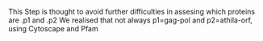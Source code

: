This Step is thought to avoid further difficulties in assesing which proteins are .p1 and .p2
We realised that not always p1=gag-pol and p2=athila-orf, using Cytoscape and Pfam
